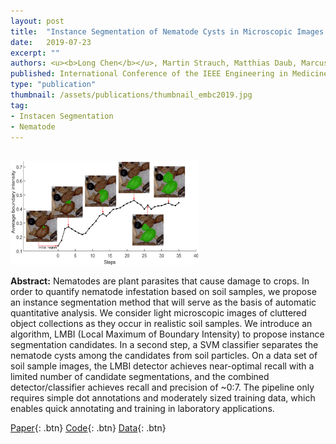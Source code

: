 ```yaml
---
layout: post
title:  "Instance Segmentation of Nematode Cysts in Microscopic Images of Soil Samples"
date:   2019-07-23
excerpt: ""
authors: <u><b>Long Chen</b></u>, Martin Strauch, Matthias Daub, Marcus Jansen, Hans-Georg Luigs and Dorit Merhof
published: International Conference of the IEEE Engineering in Medicine and Biology Society (EMBC) 2019
type: "publication"
thumbnail: /assets/publications/thumbnail_embc2019.jpg
tag:
- Instacen Segmentation
- Nematode
---
```


<br>
<img src="/assets/publications/overview_embc2019.png" style="width:60%">
<br>

**Abstract:** Nematodes are plant parasites that cause damage to crops. In order to quantify nematode infestation based on soil samples, we propose an instance segmentation method that will serve as the basis of automatic quantitative analysis. We consider light microscopic images of cluttered object collections as they occur in realistic soil samples. We introduce an algorithm, LMBI (Local Maximum of Boundary Intensity) to propose instance segmentation candidates. In a second step, a SVM classifier separates the nematode cysts among the candidates from soil particles. On a data set of soil sample images, the LMBI detector achieves near-optimal recall with a limited number of candidate segmentations, and the combined detector/classifier achieves recall and precision of ~0:7. The pipeline only requires simple dot annotations and moderately
sized training data, which enables quick annotating and training in laboratory applications.

[Paper](https://www.researchgate.net/publication/336336344_Instance_Segmentation_of_Nematode_Cysts_in_Microscopic_Images_of_Soil_Samples){: .btn}
[Code](https://github.com/looooongChen/LMBI){: .btn}
[Data](){: .btn}



